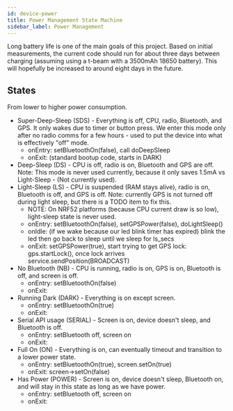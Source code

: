 ```yaml
---
id: device-power
title: Power Management State Machine
sidebar_label: Power Management
---
```


Long battery life is one of the main goals of this project. Based on initial measurements, the current code should run for about three days between charging (assuming using a t-beam with a 3500mAh 18650 battery). This will hopefully be increased to around eight days in the future.

## States

From lower to higher power consumption.

- Super-Deep-Sleep (SDS) - Everything is off, CPU, radio, Bluetooth, and GPS. It only wakes due to timer or button press. We enter this mode only after no radio comms for a few hours - used to put the device into what is effectively "off" mode.
  * onEntry: setBluetoothOn(false), call doDeepSleep
  * onExit: (standard bootup code, starts in DARK)
- Deep-Sleep (DS) - CPU is off, radio is on, Bluetooth and GPS are off. Note: This mode is never used currently, because it only saves 1.5mA vs Light-Sleep - (Not currently used).
- Light-Sleep (LS) - CPU is suspended (RAM stays alive), radio is on, Bluetooth is off, and GPS is off. Note: currently GPS is not turned off during light sleep, but there is a TODO item to fix this.
  * NOTE: On NRF52 platforms (because CPU current draw is so low), light-sleep state is never used.  
  * onEntry: setBluetoothOn(false), setGPSPower(false), doLightSleep()
  * onIdle: (if we wake because our led blink timer has expired) blink the led then go back to sleep until we sleep for ls_secs
  * onExit: setGPSPower(true), start trying to get GPS lock: gps.startLock(), once lock arrives service.sendPosition(BROADCAST)
- No Bluetooth (NB) - CPU is running, radio is on, GPS is on, Bluetooth is off, and screen is off.
  * onEntry: setBluetoothOn(false)
  * onExit:
- Running Dark (DARK) - Everything is on except screen.
  * onEntry: setBluetoothOn(true)
  * onExit:
- Serial API usage (SERIAL) - Screen is on, device doesn't sleep, and Bluetooth is off.
  * onEntry: setBluetooth off, screen on
  * onExit:
- Full On (ON) - Everything is on, can eventually timeout and transition to a lower power state.
  * onEntry: setBluetoothOn(true), screen.setOn(true)
  * onExit: screen->setOn(false)
- Has Power (POWER) - Screen is on, device doesn't sleep, Bluetooth on, and will stay in this state as long as we have power.
  * onEntry: setBluetooth off, screen on
  * onExit:
